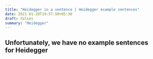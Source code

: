 ```yaml
---
title: "Heidegger in a sentence | Heidegger example sentences"
date: 2021-01-20T19:57:50+05:30
draft: falses
summary: "Heidegger"
---
```

## Unfortunately, we have no example sentences for Heidegger                 
